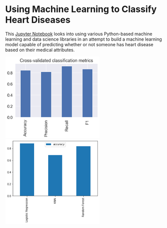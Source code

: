 # Using Machine Learning to Classify Heart Diseases
This [Jupyter Notebook](https://github.com/Lolchiii/heart-disease-classification-ml/blob/main/end-to-end-heart-disease-classification.ipynb) looks into using various Python-based machine learning and data science libraries in an attempt to build a machine learning model capable of predicting whether or not someone has heart disease based on their medical attributes.

<img src="./Metrics.png" width="300">
<img src="./Comparison.png" width="300">
